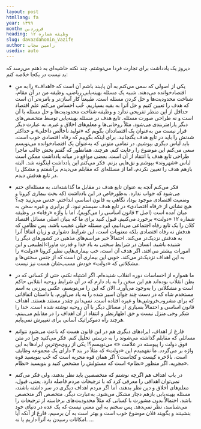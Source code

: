 ```yaml
---
layout: post
htmllang: fa
year: ۱۳۹۹
month: فروردین
heading: وظیفه شماره ۱۲
slug: davazdahomin_Vazife
author: رامین مجاب
usediv: auto
---
```


دیروز یک یادداشت برای تجارت فردا می‌نوشتم. چند نکته حاشیه‌ای به ذهنم می‌رسد که بد نیست در یکجا خلاصه کنم:

- یکی از اصولی که سعی می‌کنم به آن پایبند باشم آن است که «اهداف» را به منِ اقتصادخوانده می‌دهند. شبیه یک مسئله بهینه‌یابی ریاضی، وظیفه من در آن مقام، شناخت محدودیت‌ها و حل کردن مسئله است. طبیعتاً کار آسان‌تر و بامزه‌تر آن است که هدف را تعیین کنیم و حل آنرا به بقیه بسپاریم. خُب احساس می‌کنم علم اقتصاد حداقل از این منظر تفریحی ندارد و وظیفه شناخت محدودیت‌ها و حل مسئله با آن است و نه طراحی صورت مسئله. تابع هدف در مسئله بهینه‌یابی توسط متخصص‌های دیگر پارامتربندی می‌شود. مثلاً روحانی‌ها و معلم‌های اخلاق و غیره. به عبارت دیگر قرار نیست من به‌عنوان یک اقتصاددان بگویم که «تولید ناخالص داخلی» و حداکثر شدنش را باید در تابع هدف بگنجانید. برای اینکه بگوییم که رفاه اقتصادی خوب است، باید لباس دیگری بپوشیم. در تمامی متونی که به‌عنوان یک اقتصادخوانده می‌نویسم سعی می‌کنم این موضوع را رعایت کنم. هرچند، همانطور که گفتم بخش جالب ماجرا طراحی تابع هدف یا انتقاد از آن است. بعضی مواقع در میانه یادداشت ممکن است لباس «شهروند» بپوشم و نق‌هایی بزنم. فکر می‌کنم این یادداشت اینگونه شد. البته بازهم هدف را تعیین نکردم، اما از مسئله‌ای که مقابلم می‌دیدم برآشفتم و مشکل را در تابع هدفش دیدم.

- فکر می‌کنم آنچه به عنوان تابع هدف در مقابل ما گذاشته‌اند، به مسئله‌ای ختم می‌شود که جواب ندارد. به‌طورخاص در این یادداشت (که بحث بیماری کرونا و وضعیت اقتصادی موجود بود)، نگاهی به قانون اساسی انداختم. حدس می‌زنید چه؟ هیچ نشانی از «رفاه اقتصادی» در تابع هدف سیستم نبود. از برابری و غیره سخن به میان آمده است (اصل ۲ قانون اساسی را می‌گویم)، اما با واژه «رفاه» در وظیفه شماره ۱۲ «دولت» برخورد می‌کنیم. قبول کنید برای ما که بنیان اصلی مسائل اقتصاد کلان را یک تابع رفاه اجتماعی می‌دانیم، این مسئله خیلی عجیب باشد. پس نظامی که هدفش نه رفاه اقتصادی بلکه معنویات است، این شرایط دشواری و زیان اتفاقاً آنرا به هدفش نزدیک‌تر می‌کند. احتمالاً خبر مراسم‌های مذهبی در کشورهای دیگر را شنیده باشید. انسان در شرایط سختی به یاد خدا و قدرت ماوراءالطبیعی و این امورات بیشتر می‌افتد. اگر هدف آن است، خب بیماری‌هایی نظیر کرونا «دولت» را به این اهداف نزدیک‌تر می‌کند. خوبی این بیماری آن است که از جنس سختی‌ها و مشکلاتی که «دولت» خودش مسبب‌شان هست نیز نیست.

- ما همواره از احساسات دوره انقلاب شنیده‌ام. اگر اشتباه نکنم، حتی از کسانی که در بطن انقلاب بوده‌اند هم این سخن را به یاد دارم که در آن شرایط روحیه انقلابی حاکم است و مشکلاتی را به‌وجود می‌آورد. الان که این را می‌نویسم، عکس پیرزنی به اسم مستخدم شاه که در دست چند جوان اسیر شده را به یاد می‌آورم، یا داستان اتفاقاتی که برای مشروب‌فروشی‌ها و غیره افتاده است. نمی‌دانم چقدر مستند هستند. اهداف قانون اساسی و احتمالاً بسیاری از مسائل دیگر با آن روحیه نوشته شده است. خدا را شکر وحی منزل نیست و حق اظهارنظر و انتقاد از آن اهداف را در مقابلم می‌بینم، هرچند راه دموکراتیک آسانی برای تغییرش نمی‌یابم.

- فارغ از اهداف، ایرادهای دیگری هم در این قانون هست که باعث می‌شود نتوانم مسائلی که مقابلم گذاشته می‌شوند را به درستی تحلیل کنم. فکر می‌کنید چرا در متن فوق دولت را پیوسته در علامت «» می‌نویسم؟! یکی از روی‌مخ‌ترینِ ایرادها به این واژه بر می‌گردد. ما نفهمیدم این «دولت» که مثلاً در بند ۳ دارای یک مجموعه وظایف است، بالاخره کیست و کجاست؟ اگر همان قوه مجریه است که خُب بنویسید قوه مجریه. اگر منظور «نظام» است که مسئولش را مشخص کنید و بنویسید «نظام».
 
- در باب اهداف هم اگرچه نوشتم که متخصصین باید نظر بدهند، ولی فکر می‌کنم نمی‌توان اهدافی را معرفی کرد که با ترجیحات مردم فاصله دارد. یعنی، قبول، معلم‌های اخلاق و دین نظر بدهند، اما اگر مردم اهداف دیگری در سر داشته باشند، مسئله بهینه‌یابی بازهم دچار مشکل می‌شود. به‌عبارت دیگر، متخصص اگر متخصص باشد، احتمالاً بدون مشورت با کسانی که مثلاً محدودیت‌های برخاسته از ترجیحات را می‌شناسد، نظر نمی‌دهد. پس سخنم به این معنی نیست که یک عده در دنیای خود بنشینند و بگویند فلان موضوع خوب است و بهتر است به آن برسیم، فارغ از آنکه آیا امکانات رسیدن به آنرا داریم یا نه.
...
